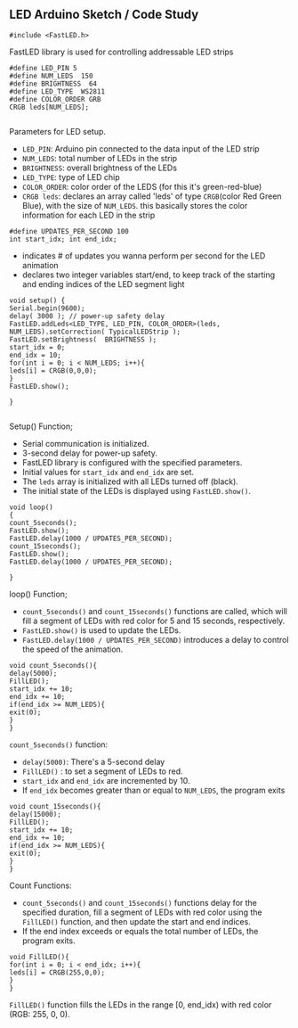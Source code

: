 ﻿  
## **LED Arduino Sketch / Code Study**
  
```  
#include <FastLED.h>  
```  
FastLED library is used for controlling addressable LED strips  
```  
#define LED_PIN 5  
#define NUM_LEDS  150  
#define BRIGHTNESS  64  
#define LED_TYPE  WS2811  
#define COLOR_ORDER GRB  
CRGB leds[NUM_LEDS];  
  
```  
Parameters for LED setup.  
* `LED_PIN`: Arduino pin connected to the data input of the LED strip  
* `NUM_LEDS`: total number of LEDs in the strip  
* `BRIGHTNESS`: overall brightness of the LEDs  
* `LED_TYPE`: type of LED chip  
* `COLOR_ORDER`:  color order of the LEDS (for this it's green-red-blue)  
* `CRGB leds`: declares an array called 'leds' of type `CRGB`(color Red Green Blue), with the size of `NUM_LEDS`. this basically stores the color information for each LED in the strip  
  
```  
#define UPDATES_PER_SECOND 100  
int start_idx; int end_idx;  
```  
- indicates # of updates you wanna perform per second for the LED animation  
- declares two integer variables start/end, to keep track of the starting and ending indices of the LED segment light  
  
```  
void setup() {  
Serial.begin(9600);  
delay( 3000 ); // power-up safety delay  
FastLED.addLeds<LED_TYPE, LED_PIN, COLOR_ORDER>(leds, NUM_LEDS).setCorrection( TypicalLEDStrip );  
FastLED.setBrightness(  BRIGHTNESS );  
start_idx = 0;  
end_idx = 10;  
for(int i = 0; i < NUM_LEDS; i++){  
leds[i] = CRGB(0,0,0);  
}  
FastLED.show();  
  
}  
  
```  
Setup() Function;  
- Serial communication is initialized.  
-  3-second delay for power-up safety.  
- FastLED library is configured with the specified parameters.  
- Initial values for `start_idx` and `end_idx` are set.  
- The `leds` array is initialized with all LEDs turned off (black).  
- The initial state of the LEDs is displayed using `FastLED.show()`.  
  
  
```  
void loop()  
{  
count_5seconds();  
FastLED.show();  
FastLED.delay(1000 / UPDATES_PER_SECOND);  
count_15seconds();  
FastLED.show();  
FastLED.delay(1000 / UPDATES_PER_SECOND);  
  
}  
```  
loop() Function;  
- `count_5seconds()` and `count_15seconds()` functions are called, which will fill a segment of LEDs with red color for 5 and 15 seconds, respectively.  
- `FastLED.show()` is used to update the LEDs.  
- `FastLED.delay(1000 / UPDATES_PER_SECOND)` introduces a delay to control the speed of the animation.  
  
  
```  
void count_5seconds(){  
delay(5000);  
FillLED();  
start_idx += 10;  
end_idx += 10;  
if(end_idx >= NUM_LEDS){  
exit(0);  
}  
}  
```  
`count_5seconds()` function:  
  
- `delay(5000)`: There's a 5-second delay  
-  `FillLED()` : to set a segment of LEDs to red.  
- `start_idx` and `end_idx` are incremented by 10.  
- If `end_idx` becomes greater than or equal to `NUM_LEDS`, the program exits  
```  
void count_15seconds(){  
delay(15000);  
FillLED();  
start_idx += 10;  
end_idx += 10;  
if(end_idx >= NUM_LEDS){  
exit(0);  
}  
}  
```  
Count Functions:  
-  `count_5seconds()` and `count_15seconds()` functions delay for the specified duration, fill a segment of LEDs with red color using the `FillLED()` function, and then update the start and end indices.  
- If the end index exceeds or equals the total number of LEDs, the program exits.  
  
```  
void FillLED(){  
for(int i = 0; i < end_idx; i++){  
leds[i] = CRGB(255,0,0);  
}  
}  
```  
`FillLED()` function fills the LEDs in the range [0, end_idx) with red color (RGB: 255, 0, 0).


